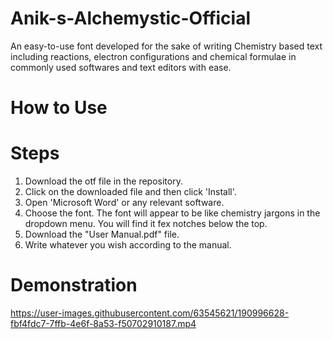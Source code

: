 # Anik-s-Alchemystic-Official
An easy-to-use font developed for the sake of writing Chemistry based text including reactions, electron configurations and chemical formulae in commonly used softwares and text editors with ease.
# How to Use
# Steps
1. Download the otf file in the repository.
2. Click on the downloaded file and then click 'Install'.
3. Open 'Microsoft Word' or any relevant software.
4. Choose the font. The font will appear to be like chemistry jargons in the dropdown menu. You will find it fex notches below the top.
5. Download the "User Manual.pdf" file.
6. Write whatever you wish according to the manual.

# Demonstration

https://user-images.githubusercontent.com/63545621/190996628-fbf4fdc7-7ffb-4e6f-8a53-f50702910187.mp4

